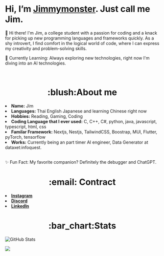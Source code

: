 # Hi, I’m [Jimmymonster](https://github.com/Jimmymonster). Just call me Jim.
👋 Hi there! I'm Jim, a college student with a passion for coding and a knack for picking up new programming languages and frameworks quickly. As a shy introvert, I find comfort in the logical world of code, where I can express my creativity and problem-solving skills.

🌱 Currently Learning: Always exploring new technologies, right now I'm diving into an AI technologies.

<!---
<a href="https://www.instagram.com/jimmymonster_/">
  <img align="left" alt="Jimmymonster's Instagram" width="22px" src="https://raw.githubusercontent.com/hussainweb/hussainweb/main/icons/instagram.png" />
</a>
<a href="https://www.discordapp.com/users/256747450868432896/">
  <img align="left" alt="Jimmymonster's Discord" width="22px" src="https://raw.githubusercontent.com/hussainweb/hussainweb/main/icons/discord.svg" />
</a>
--->

<br/>


<h1 align="center">:blush:About me</h1>
<li> <b>Name:</b> Jim </li>
<li> <b>Languages:</b> Thai English Japanese and learning Chinese right now</li>
<!-- <li> <b>Likes:</b> Rhythm Games, JRPG Horror Games, Anime </li> -->
<li> <b>Hobbies:</b> Reading, Gaming, Coding </li>
<li> <b>Coding Language that I ever used:</b>  C, C++, C#, python, java, javascript, typescript, html, css</li>
<li> <b>Familar Framework:</b> Nextjs, Nestjs, TailwindCSS, Boostrap, MUI, Flutter, pyTorch, tensorflow </li>
<li> <b>Works:</b> Currently being an part timer AI engineer, Data Generator at dataxet:infoquest.</li>
<br/>

✨ Fun Fact: My favorite companion? Definitely the debugger and ChatGPT.


<h1 align="center">:email: Contract</h1> 
<li>  <a href="https://www.instagram.com/jimmymonster_/"><b>Instagram</b> </a> </li>
<li>  <a href="https://www.discordapp.com/users/256747450868432896/"><b>Discord</b> </a> </li>
<li>  <a href="https://www.linkedin.com/in/thanapob-parinyarat-730281249/"><b>LinkedIn</b> </a> </li>
<!---
## Learning
<a href="#">
   <img src="languages/python.svg" alt="gamedev" style="vertical-align:top; margin:6px 4px">
</a>
<a href="#">
   <img src="languages/csharp.svg" alt="gamedev" style="vertical-align:top; margin:6px 4px">
</a>
<a href="#">
   <img src="languages/js.svg" alt="gamedev" style="vertical-align:top; margin:6px 4px">
</a>
<a href="#">
   <img src="languages/java.svg" alt="gamedev" style="vertical-align:top; margin:6px 4px">
</a>
--->

<h1 align="center">:bar_chart:Stats</h1>
<p><img src="https://github-readme-stats.vercel.app/api?username=Jimmymonster&amp;show_icons=true" alt="GitHub Stats"></p>
<p><img align="center" src="https://github-readme-stats.vercel.app/api/top-langs/?username=Jimmymonster&layout=compact&theme=buefy&hide_border=true" /></p>

<!---
Jimmymonster/Jimmymonster is a ✨ special ✨ repository because its `README.md` (this file) appears on your GitHub profile.
You can click the Preview link to take a look at your changes.
--->
